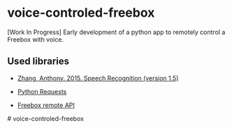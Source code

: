 # voice-controled-freebox
[Work In Progress] Early development of a python app to remotely control a Freebox with voice.


## Used libraries

 * [Zhang, Anthony. 2015. Speech Recognition (version 1.5)](https://pypi.python.org/pypi/SpeechRecognition/)
 
 * [Python Requests](http://docs.python-requests.org/en/latest/)
 
 * [Freebox remote API](http://tutoriels.domotique-store.fr/content/51/90/fr/api-de-la-freebox-tv-_-player-v5-_-v6-via-requ%C3%AAtes-http.html)

#   v o i c e - c o n t r o l e d - f r e e b o x 
 
 
